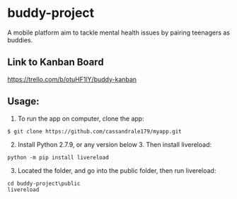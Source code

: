 # buddy-project
A mobile platform aim to tackle mental health issues by pairing teenagers as buddies.


## Link to Kanban Board
https://trello.com/b/otuHF1lY/buddy-kanban 


## Usage:
1. To run the app on computer, clone the app:
```
$ git clone https://github.com/cassandrale179/myapp.git 
```
2. Install Python 2.7.9, or any version below 3. Then install livereload: 
```
python -m pip install livereload
```
3. Located the folder, and go into the public folder, then run livereload: 
```
cd buddy-project\public
livereload
``` 
